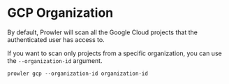 # GCP Organization

By default, Prowler will scan all the Google Cloud projects that the authenticated user has access to.

If you want to scan only projects from a specific organization, you can use the `--organization-id` argument.

```console
prowler gcp --organization-id organization-id
```
